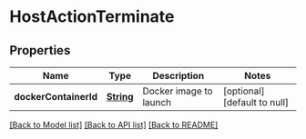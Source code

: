 # HostActionTerminate
## Properties

Name | Type | Description | Notes
------------ | ------------- | ------------- | -------------
**dockerContainerId** | [**String**](string.md) | Docker image to launch | [optional] [default to null]

[[Back to Model list]](../README.md#documentation-for-models) [[Back to API list]](../README.md#documentation-for-api-endpoints) [[Back to README]](../README.md)

